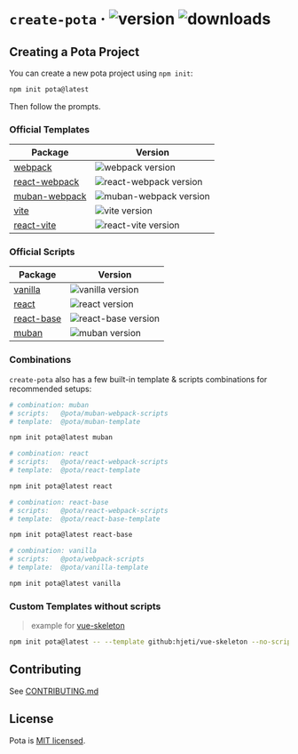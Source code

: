 # `create-pota` · ![version](https://img.shields.io/npm/v/create-pota.svg?label=%20) ![downloads](https://badgen.now.sh/npm/dm/create-pota)

## Creating a Pota Project

You can create a new pota project using `npm init`:

```bash
npm init pota@latest
```

Then follow the prompts.

### Official Templates

| Package                                                        | Version                                                                                          |
| -------------------------------------------------------------- | ------------------------------------------------------------------------------------------------ |
| [webpack](npmjs.com/package/@pota/webpack-scripts)             | ![webpack version](https://img.shields.io/npm/v/@pota/webpack-scripts.svg?label=%20)             |
| [react-webpack](npmjs.com/package/@pota/react-webpack-scripts) | ![react-webpack version](https://img.shields.io/npm/v/@pota/react-webpack-scripts.svg?label=%20) |
| [muban-webpack](npmjs.com/package/@pota/muban-webpack-scripts) | ![muban-webpack version](https://img.shields.io/npm/v/@pota/muban-webpack-scripts.svg?label=%20) |
| [vite](npmjs.com/package/@pota/vite-scripts)                   | ![vite version](https://img.shields.io/npm/v/@pota/vite-scripts.svg?label=%20)                   |
| [react-vite](npmjs.com/package/@pota/react-vite-scripts)       | ![react-vite version](https://img.shields.io/npm/v/@pota/react-vite-scripts.svg?label=%20)       |

### Official Scripts

| Package                                                   | Version                                                                                     |
| --------------------------------------------------------- | ------------------------------------------------------------------------------------------- |
| [vanilla](npmjs.com/package/@pota/vanilla-template)       | ![vanilla version](https://img.shields.io/npm/v/@pota/vanilla-template.svg?label=%20)       |
| [react](npmjs.com/package/@pota/react-template)           | ![react version](https://img.shields.io/npm/v/@pota/react-template.svg?label=%20)           |
| [react-base](npmjs.com/package/@pota/react-base-template) | ![react-base version](https://img.shields.io/npm/v/@pota/react-base-template.svg?label=%20) |
| [muban](npmjs.com/package/@pota/muban-template)           | ![muban version](https://img.shields.io/npm/v/@pota/muban-template.svg?label=%20)           |

### Combinations

`create-pota` also has a few built-in template & scripts combinations for recommended setups:

```bash
# combination: muban
# scripts:   @pota/muban-webpack-scripts
# template:  @pota/muban-template

npm init pota@latest muban

# combination: react
# scripts:   @pota/react-webpack-scripts
# template:  @pota/react-template

npm init pota@latest react

# combination: react-base
# scripts:   @pota/react-webpack-scripts
# template:  @pota/react-base-template

npm init pota@latest react-base

# combination: vanilla
# scripts:   @pota/webpack-scripts
# template:  @pota/vanilla-template

npm init pota@latest vanilla
```

### Custom Templates without scripts

> example for [vue-skeleton](https://github.com/hjeti/vue-skeleton)

```bash
npm init pota@latest -- --template github:hjeti/vue-skeleton --no-scripts
```

## Contributing

See [CONTRIBUTING.md](../../CONTRIBUTING.md)

## License

Pota is [MIT licensed](../../LICENSE).
